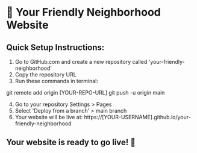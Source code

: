 # 🌟 Your Friendly Neighborhood Website

## Quick Setup Instructions:

1. Go to GitHub.com and create a new repository called 'your-friendly-neighborhood'
2. Copy the repository URL 
3. Run these commands in terminal:

git remote add origin [YOUR-REPO-URL]
git push -u origin main

4. Go to your repository Settings > Pages
5. Select 'Deploy from a branch' > main branch
6. Your website will be live at: https://[YOUR-USERNAME].github.io/your-friendly-neighborhood

## Your website is ready to go live! 🚀
